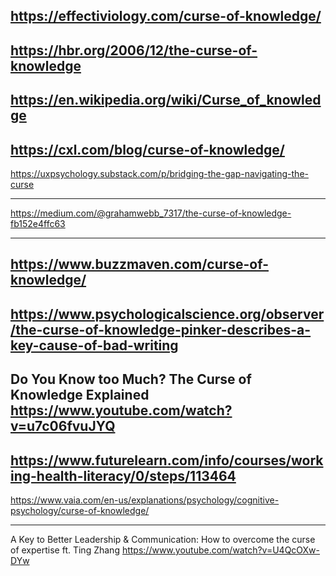 https://effectiviology.com/curse-of-knowledge/
---

https://hbr.org/2006/12/the-curse-of-knowledge
---

https://en.wikipedia.org/wiki/Curse_of_knowledge
---

https://cxl.com/blog/curse-of-knowledge/
---

https://uxpsychology.substack.com/p/bridging-the-gap-navigating-the-curse

---
https://medium.com/@grahamwebb_7317/the-curse-of-knowledge-fb152e4ffc63

---

https://www.buzzmaven.com/curse-of-knowledge/
---

https://www.psychologicalscience.org/observer/the-curse-of-knowledge-pinker-describes-a-key-cause-of-bad-writing
---

Do You Know too Much? The Curse of Knowledge Explained
https://www.youtube.com/watch?v=u7c06fvuJYQ
---

https://www.futurelearn.com/info/courses/working-health-literacy/0/steps/113464
---

https://www.vaia.com/en-us/explanations/psychology/cognitive-psychology/curse-of-knowledge/

---
A Key to Better Leadership & Communication: How to overcome the curse of expertise ft. Ting Zhang
https://www.youtube.com/watch?v=U4QcOXw-DYw
